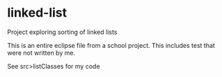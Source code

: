 # linked-list
Project exploring sorting of linked lists

This is an entire eclipse file from a school project. This includes test that were not written by me.

See src>listClasses for my code
